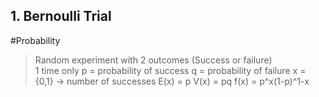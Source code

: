 ## 1. Bernoulli Trial
#Probability 
> Random experiment with 2 outcomes (Success or failure)\
> 1 time only
> p = probability of success
> q = probability of failure
> x = {0,1} -> number of successes
> E(x) = p
> V(x) = pq
> f(x) = p^x(1-p)^1-x